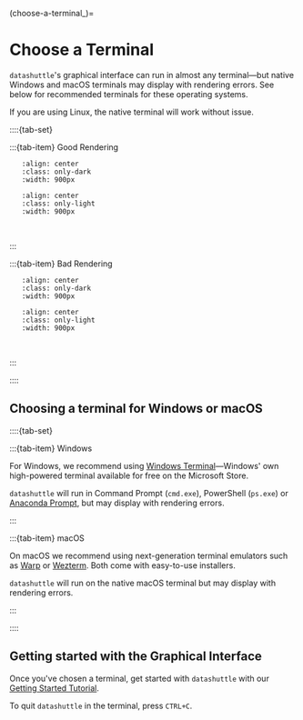 (choose-a-terminal_)=

# Choose a Terminal

``datashuttle``'s graphical interface can run in almost any terminal—but
native Windows and macOS terminals may display with rendering errors.
See below for recommended terminals for these operating systems.

If you are using Linux, the native terminal will work without issue.


::::{tab-set}

:::{tab-item} Good Rendering

```{image} /_static/screenshots/choose-a-terminal-good-dark.png
   :align: center
   :class: only-dark
   :width: 900px
```
```{image} /_static/screenshots/choose-a-terminal-good-light.png
   :align: center
   :class: only-light
   :width: 900px
```
<br>


:::

:::{tab-item} Bad Rendering

```{image} /_static/screenshots/choose-a-terminal-bad-dark.png
   :align: center
   :class: only-dark
   :width: 900px
```
```{image} /_static/screenshots/choose-a-terminal-bad-light.png
   :align: center
   :class: only-light
   :width: 900px
```
<br>

:::

::::

## Choosing a terminal for Windows or macOS

::::{tab-set}

:::{tab-item} Windows

For Windows, we recommend using
[Windows Terminal](https://apps.microsoft.com/detail/9n0dx20hk701?rtc=1&hl=en-gb&gl=GB)—Windows'
own high-powered terminal available for free on the
Microsoft Store.

``datashuttle`` will run in Command Prompt (`cmd.exe`), PowerShell (`ps.exe`)
or [Anaconda Prompt](https://docs.anaconda.com/free/anaconda/getting-started/index.html),
but may display with rendering errors.

:::

:::{tab-item} macOS

On macOS we recommend using next-generation terminal emulators such
as [Warp](https://warp.dev/)
or [Wezterm](https://wezfurlong.org/wezterm/index.html).
Both come with easy-to-use installers.

``datashuttle`` will run on the native macOS terminal but may display
with rendering errors.

:::

::::

## Getting started with the Graphical Interface

Once you've chosen a terminal, get started with
``datashuttle`` with our [Getting Started Tutorial](getting-started-walkthrough).

To quit ``datashuttle`` in the terminal, press `CTRL+C`.
